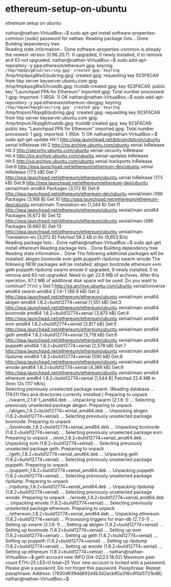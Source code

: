 # ethereum-setup-on-ubuntu
ethereum setup on ubuntu

nathan@nathan-VirtualBox:~$ sudo apt-get install software-properties-common
[sudo] password for nathan: 
Reading package lists... Done
Building dependency tree       
Reading state information... Done
software-properties-common is already the newest version (0.96.20.7).
0 upgraded, 0 newly installed, 0 to remove and 63 not upgraded.
nathan@nathan-VirtualBox:~$ sudo add-apt-repository -y ppa:ethereum/ethereum
gpg: keyring `/tmp/tmpbpsg8lw5/secring.gpg' created
gpg: keyring `/tmp/tmpbpsg8lw5/pubring.gpg' created
gpg: requesting key 923F6CA9 from hkp server keyserver.ubuntu.com
gpg: /tmp/tmpbpsg8lw5/trustdb.gpg: trustdb created
gpg: key 923F6CA9: public key "Launchpad PPA for Ethereum" imported
gpg: Total number processed: 1
gpg:               imported: 1  (RSA: 1)
OK
nathan@nathan-VirtualBox:~$ sudo add-apt-repository -y ppa:ethereum/ethereum-devgpg: keyring `/tmp/tmpxm74qxg8/secring.gpg' created
gpg: keyring `/tmp/tmpxm74qxg8/pubring.gpg' created
gpg: requesting key 923F6CA9 from hkp server keyserver.ubuntu.com
gpg: /tmp/tmpxm74qxg8/trustdb.gpg: trustdb created
gpg: key 923F6CA9: public key "Launchpad PPA for Ethereum" imported
gpg: Total number processed: 1
gpg:               imported: 1  (RSA: 1)
OK
nathan@nathan-VirtualBox:~$ sudo apt-get update
Hit:1 http://ppa.launchpad.net/bitcoin/bitcoin/ubuntu xenial InRelease
Hit:2 http://sg.archive.ubuntu.com/ubuntu xenial InRelease                     
Hit:3 http://security.ubuntu.com/ubuntu xenial-security InRelease              
Hit:4 http://sg.archive.ubuntu.com/ubuntu xenial-updates InRelease             
Hit:5 http://sg.archive.ubuntu.com/ubuntu xenial-backports InRelease           
Get:6 http://ppa.launchpad.net/ethereum/ethereum-dev/ubuntu xenial InRelease [17.5 kB]
Get:7 http://ppa.launchpad.net/ethereum/ethereum/ubuntu xenial InRelease [17.5 kB]
Get:8 http://ppa.launchpad.net/ethereum/ethereum-dev/ubuntu xenial/main amd64 Packages [3,172 B]
Get:9 http://ppa.launchpad.net/ethereum/ethereum-dev/ubuntu xenial/main i386 Packages [3,168 B]
Get:10 http://ppa.launchpad.net/ethereum/ethereum-dev/ubuntu xenial/main Translation-en [1,344 B]
Get:11 http://ppa.launchpad.net/ethereum/ethereum/ubuntu xenial/main amd64 Packages [6,672 B]
Get:12 http://ppa.launchpad.net/ethereum/ethereum/ubuntu xenial/main i386 Packages [6,680 B]
Get:13 http://ppa.launchpad.net/ethereum/ethereum/ubuntu xenial/main Translation-en [3,072 B]
Fetched 59.2 kB in 6s (9,653 B/s)                                              
Reading package lists... Done
nathan@nathan-VirtualBox:~$ sudo apt-get install ethereum
Reading package lists... Done
Building dependency tree       
Reading state information... Done
The following additional packages will be installed:
  abigen bootnode evm geth puppeth rlpdump swarm wnode
The following NEW packages will be installed:
  abigen bootnode ethereum evm geth puppeth rlpdump swarm wnode
0 upgraded, 9 newly installed, 0 to remove and 63 not upgraded.
Need to get 22.6 MB of archives.
After this operation, 87.2 MB of additional disk space will be used.
Do you want to continue? [Y/n] y
Get:1 http://sg.archive.ubuntu.com/ubuntu xenial/universe amd64 swarm amd64 2.1.6-1 [89.9 kB]
Get:2 http://ppa.launchpad.net/ethereum/ethereum/ubuntu xenial/main amd64 abigen amd64 1.8.2+build12774+xenial [1,551 kB]
Get:3 http://ppa.launchpad.net/ethereum/ethereum/ubuntu xenial/main amd64 bootnode amd64 1.8.2+build12774+xenial [3,875 kB]
Get:4 http://ppa.launchpad.net/ethereum/ethereum/ubuntu xenial/main amd64 evm amd64 1.8.2+build12774+xenial [3,817 kB]
Get:5 http://ppa.launchpad.net/ethereum/ethereum/ubuntu xenial/main amd64 geth amd64 1.8.2+build12774+xenial [5,719 kB]
Get:6 http://ppa.launchpad.net/ethereum/ethereum/ubuntu xenial/main amd64 puppeth amd64 1.8.2+build12774+xenial [2,578 kB]
Get:7 http://ppa.launchpad.net/ethereum/ethereum/ubuntu xenial/main amd64 rlpdump amd64 1.8.2+build12774+xenial [590 kB]
Get:8 http://ppa.launchpad.net/ethereum/ethereum/ubuntu xenial/main amd64 wnode amd64 1.8.2+build12774+xenial [4,368 kB]
Get:9 http://ppa.launchpad.net/ethereum/ethereum/ubuntu xenial/main amd64 ethereum amd64 1.8.2+build12774+xenial [1,544 B]
Fetched 22.6 MB in 3min 12s (117 kB/s)                                         
Selecting previously unselected package swarm.
(Reading database ... 176311 files and directories currently installed.)
Preparing to unpack .../swarm_2.1.6-1_amd64.deb ...
Unpacking swarm (2.1.6-1) ...
Selecting previously unselected package abigen.
Preparing to unpack .../abigen_1.8.2+build12774+xenial_amd64.deb ...
Unpacking abigen (1.8.2+build12774+xenial) ...
Selecting previously unselected package bootnode.
Preparing to unpack .../bootnode_1.8.2+build12774+xenial_amd64.deb ...
Unpacking bootnode (1.8.2+build12774+xenial) ...
Selecting previously unselected package evm.
Preparing to unpack .../evm_1.8.2+build12774+xenial_amd64.deb ...
Unpacking evm (1.8.2+build12774+xenial) ...
Selecting previously unselected package geth.
Preparing to unpack .../geth_1.8.2+build12774+xenial_amd64.deb ...
Unpacking geth (1.8.2+build12774+xenial) ...
Selecting previously unselected package puppeth.
Preparing to unpack .../puppeth_1.8.2+build12774+xenial_amd64.deb ...
Unpacking puppeth (1.8.2+build12774+xenial) ...
Selecting previously unselected package rlpdump.
Preparing to unpack .../rlpdump_1.8.2+build12774+xenial_amd64.deb ...
Unpacking rlpdump (1.8.2+build12774+xenial) ...
Selecting previously unselected package wnode.
Preparing to unpack .../wnode_1.8.2+build12774+xenial_amd64.deb ...
Unpacking wnode (1.8.2+build12774+xenial) ...
Selecting previously unselected package ethereum.
Preparing to unpack .../ethereum_1.8.2+build12774+xenial_amd64.deb ...
Unpacking ethereum (1.8.2+build12774+xenial) ...
Processing triggers for man-db (2.7.5-1) ...
Setting up swarm (2.1.6-1) ...
Setting up abigen (1.8.2+build12774+xenial) ...
Setting up bootnode (1.8.2+build12774+xenial) ...
Setting up evm (1.8.2+build12774+xenial) ...
Setting up geth (1.8.2+build12774+xenial) ...
Setting up puppeth (1.8.2+build12774+xenial) ...
Setting up rlpdump (1.8.2+build12774+xenial) ...
Setting up wnode (1.8.2+build12774+xenial) ...
Setting up ethereum (1.8.2+build12774+xenial) ...
nathan@nathan-VirtualBox:~$ geth account new
INFO [04-02|23:18:02] Maximum peer count                       ETH=25 LES=0 total=25
Your new account is locked with a password. Please give a password. Do not forget this password.
Passphrase: 
Repeat passphrase: 
Address: {7600d939dd892d4b3d2acb85a316c4f0e5721bd8}
nathan@nathan-VirtualBox:~$ 
